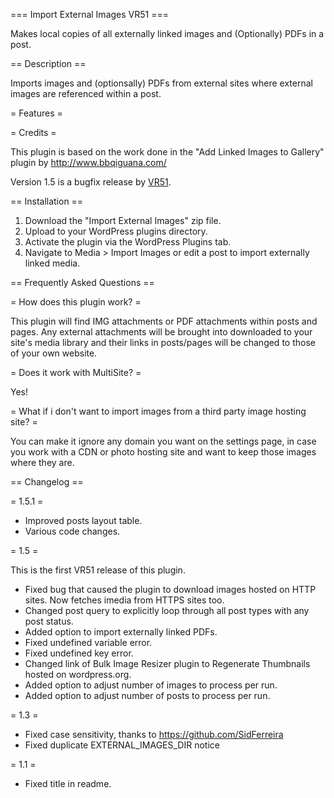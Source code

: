 === Import External Images VR51 ===

Makes local copies of all externally linked images and (Optionally) PDFs in a post.

== Description ==

Imports images and (optionsally) PDFs from external sites where external images are referenced within a post.

= Features =

= Credits =

This plugin is based on the work done in the "Add Linked Images to Gallery" plugin by http://www.bbqiguana.com/

Version 1.5 is a bugfix release by [VR51](https://github.com/VR51/import-external-images).

== Installation ==

1. Download the "Import External Images" zip file.
2. Upload to your WordPress plugins directory.
3. Activate the plugin via the WordPress Plugins tab.
4. Navigate to Media > Import Images or edit a post to import externally linked media.

== Frequently Asked Questions ==

= How does this plugin work? =

This plugin will find IMG attachments or PDF attachments within posts and pages. Any external attachments will be brought into downloaded to your site's media library and their links in posts/pages will be changed to those of your own website.

= Does it work with MultiSite? =

Yes!

= What if i don't want to import images from a third party image hosting site? =

You can make it ignore any domain you want on the settings page, in case you work with a CDN or photo hosting site and want to keep those images where they are.

== Changelog ==

= 1.5.1 =

- Improved posts layout table.
- Various code changes.

= 1.5 =


This is the first VR51 release of this plugin.

- Fixed bug that caused the plugin to download images hosted on HTTP sites. Now fetches imedia from HTTPS sites too.
- Changed post query to explicitly loop through all post types with any post status.
- Added option to import externally linked PDFs.
- Fixed undefined variable error.
- Fixed undefined key error.
- Changed link of Bulk Image Resizer plugin to Regenerate Thumbnails hosted on wordpress.org.
- Added option to adjust number of images to process per run.
- Added option to adjust number of posts to process per run.

= 1.3 =

- Fixed case sensitivity, thanks to https://github.com/SidFerreira
- Fixed duplicate EXTERNAL_IMAGES_DIR notice

= 1.1 =

- Fixed title in readme.
